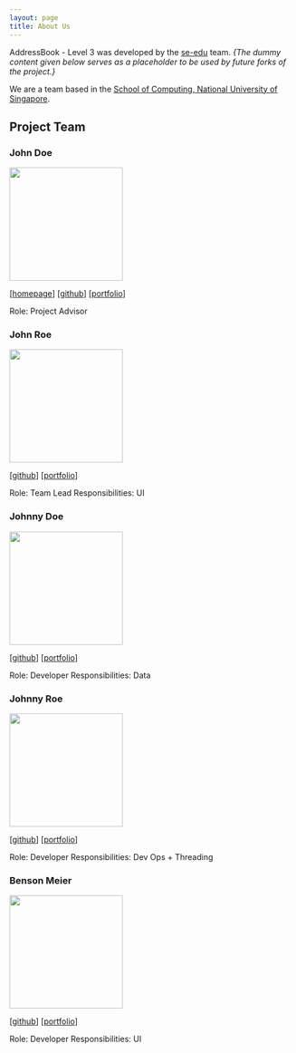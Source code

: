 ```yaml
---
layout: page
title: About Us
---
```


AddressBook - Level 3 was developed by the
[se-edu](https://se-edu.github.io/docs/Team.html) team.
*{The dummy content given below serves as a placeholder to be used by
future forks of the project.}*

We are a team based in the [School of Computing, National University of
Singapore](http://www.comp.nus.edu.sg).

## Project Team

### John Doe

<img src="images/damithc.jpg" width="200px">

[[homepage](http://www.comp.nus.edu.sg/~damithch)]
[[github](https://github.com/damithc)]
[[portfolio](team/johndoe.md)]

Role: Project Advisor

### John Roe

<img src="images/lejolly.jpg" width="200px">

[[github](http://github.com/lejolly)]
[[portfolio](team/johndoe.md)]

Role: Team Lead
Responsibilities: UI

### Johnny Doe

<img src="images/yijinl.jpg" width="200px">

[[github](http://github.com/yijinl)] [[portfolio](team/johndoe.md)]

Role: Developer
Responsibilities: Data

### Johnny Roe

<img src="images/m133225.jpg" width="200px">

[[github](http://github.com/m133225)]
[[portfolio](team/johndoe.md)]

Role: Developer
Responsibilities: Dev Ops + Threading

### Benson Meier

<img src="images/yl_coder.jpg" width="200px">

[[github](http://github.com/yl-coder)]
[[portfolio](team/johndoe.md)]

Role: Developer
Responsibilities: UI
